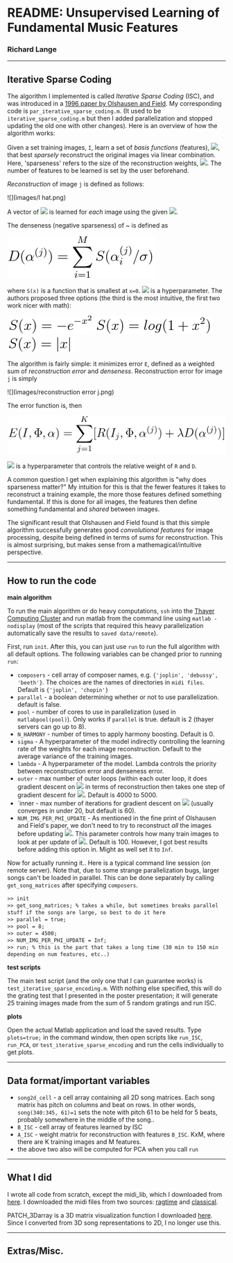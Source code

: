 <link href="style.css" rel="stylesheet"></link>

<div class='center-wrapper'>
<h1>README: Unsupervised Learning of Fundamental Music Features</h1>
<h3>Richard Lange</h3>
</div>

---

Iterative Sparse Coding
----

The algorithm I implemented is called _Iterative Sparse Coding_ (ISC), and was introduced in a [1996 paper by Olshausen and Field][olshausen]. My corresponding code is `par_iterative_sparse_coding.m`. (It used to be `iterative_sparse_coding.m` but then I added parallelization and stopped updating the old one with other changes). Here is an overview of how the algorithm works:

Given a set training images, `I`, learn a set of _basis functions_ (features), ![][phi],  that best _sparsely_ reconstruct the original images via linear combination. Here, 'sparseness' refers to the size of the reconstruction weights, ![][alpha]. The number of features to be learned is set by the user beforehand.

_Reconstruction_ of image `j` is defined as follows:

![](images/I hat.png)

A vector of ![][alpha] is learned for *each* image using the given ![][phi].

The denseness (negative sparseness) of ~[][alpha] is defined as 

![](images/dense.png)

where `S(x)` is a function that is smallest at `x=0`. ![][sigma] is a hyperparameter. The authors proposed three options (the third is the most intuitive, the first two work nicer with math):

![](images/S0.png) ![](images/S1.png) ![](images/S2.png)

The algorithm is fairly simple: it minimizes error `E`, defined as a weighted sum of _reconstruction error_ and _denseness_. Reconstruction error for image `j` is simply

![](images/reconstruction error j.png)

The error function is, then

![](images/E_toplevel_sumj.png)

![][lambda] is a hyperparameter that controls the relative weight of `R` and `D`.


A common question I get when explaining this algorithm is "why does sparseness matter?" My intuition for this is that the fewer features it takes to reconstruct a training example, the more those features defined something fundamental. If this is done for all images, the features then define something fundamental and *shared* between images.

The significant result that Olshausen and Field found is that this simple algorithm successfully generates good _convolutional features_ for image processing, despite being defined in terms of _sums_ for reconstruction. This is almost surprising, but makes sense from a mathemagical/intuitive perspective.

---

How to run the code
---

__main algorithm__

To run the main algorithm or do heavy computations, `ssh` into the [Thayer Computing Cluster](https://wiki.thayer.dartmouth.edu/display/computing/Linux+Services) and run matlab from the command line using `matlab -nodisplay` (most of the scripts that required this heavy parallelization automatically save the results to `saved data/remote`).

First, run `init`. After this, you can just use `run` to run the full algorithm with all default options. The following variables can be changed prior to running `run`:

* `composers` - cell array of composer names, e.g. `{'joplin', 'debussy', 'beeth'}`. The choices are the names of directories in `midi files`. Default is `{'joplin', 'chopin'}`
* `parallel` - a boolean determining whether or not to use parallelization. default is false.
* `pool` - number of cores to use in parallelization (used in `matlabpool(pool)`). Only works if `parallel` is true. default is 2 (thayer servers can go up to 8).
* `N_HARMONY` - number of times to apply harmony boosting. Default is 0.
* `sigma` - A hyperparameter of the model indirectly controlling the learning rate of the weights for each image reconstruction. Default to the average variance of the training images.
* `lambda` - A hyperparameter of the model. Lambda controls the priority between reconstruction error and denseness error.
* `outer` - max number of outer loops (within each outer loop, it does gradient descent on ![][alpha] in terms of reconstruction then takes one step of gradient descent for ![][phi]. Default is 4000 to 5000.
* `inner - max number of iterations for gradient descent on ![][alpha] (usually converges in under 20, but default is 60).
* `NUM_IMG_PER_PHI_UPDATE` - As mentioned in the fine print of Olshausen and Field's paper, we don't need to try to reconstruct *all* the images before updating ![][phi]. This parameter controls how many train images to look at per update of ![][phi]. Default is 100. However, I got best results before adding this option in. Might as well set it to `Inf`.

Now for actually running it.. Here is a typical command line session (on remote server). Note that, due to some strange parallelization bugs, larger songs can't be loaded in parallel. This can be done separately by calling `get_song_matrices` after specifying `composers`.

    >> init
    >> get_song_matrices; % takes a while, but sometimes breaks parallel stuff if the songs are large, so best to do it here
    >> parallel = true;
    >> pool = 8;
    >> outer = 4500;
    >> NUM_IMG_PER_PHI_UPDATE = Inf;
    >> run; % this is the part that takes a long time (30 min to 150 min depending on num features, etc..)

__test scripts__

The main test script (and the only one that I can guarantee works) is `test_iterative_sparse_encoding.m`. With nothing else specified, this will do the grating test that I presented in the poster presentation; it will generate 25 training images made from the sum of 5 random gratings and run ISC.

__plots__

Open the actual Matlab application and load the saved results. Type `plots=true;` in the command window, then open scripts like `run_ISC`, `run_PCA`, or `test_iterative_sparse_encoding` and run the cells individually to get plots.

---

Data format/important variables
---

* `song2d_cell` - a cell array containing all 2D song matrices. Each song matrix has pitch on columns and beat on rows. In other words, `song(340:345, 61)=1` sets the note with pitch 61 to be held for 5 beats, probably somewhere in the middle of the song..
* `B_ISC` - cell array of features learned by ISC
* `A_ISC` - weight matrix for reconstruction with features `B_ISC`. KxM, where there are K training images and M features.
* the above two also will be computed for PCA when you call `run`

---

What I did
----

I wrote all code from scratch, except the midi_lib, which I downloaded from [here](https://www.jyu.fi/hum/laitokset/musiikki/en/research/coe/materials/miditoolbox/). I downloaded the midi files from two sources: [ragtime](http://www.trachtman.org/ragtime/) and [classical](http://www.piano-midi.de/midi_files.htm).

PATCH_3Darray is a 3D matrix visualization function I downloaded [here](http://www.mathworks.com/matlabcentral/fileexchange/28497-plot-a-3d-array-using-patch). Since I converted from 3D song representations to 2D, I no longer use this.

---

Extras/Misc.
---

[alpha]: images/alpha.png
[phi]: images/phi.png
[lambda]: images/lambda.png
[sigma]: images/sigma.png

[olshausen]: http://www.nature.com/nature/journal/v381/n6583/abs/381607a0.html